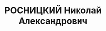 ---
title: РОСНИЦКИЙ Николай Александрович
description: 'член ВКП(б). Проживал: г. Оренбург. Зав. промышленным отделом обком
  ВКП(б)

  Приговор: ВК ВС СССР, 29.01.1938 – ВМН.

  Реабилитирован июнь 1957'
---